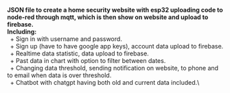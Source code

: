 **JSON file to create a home security website with esp32 uploading code to node-red through mqtt, which is then show on website and upload to firebase.**
\
**Including:**\
&ensp;+ Sign in with username and password.\
&ensp;+ Sign up (have to have google app keys), account data upload to firebase.\
&ensp;+ Realtime data statistic, data upload to firebase.\
&ensp;+ Past data in chart with option to filter between dates.\
&ensp;+ Changing data threshold, sending notification on website, to phone and to email when data is over threshold.\
&ensp;+ Chatbot with chatgpt having both old and current data included.\
